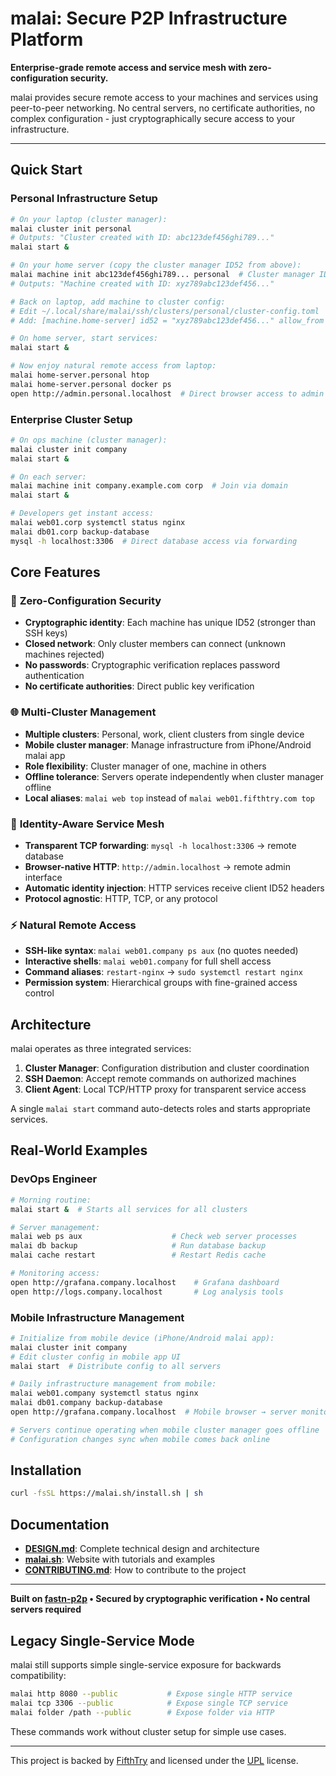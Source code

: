# malai: Secure P2P Infrastructure Platform

**Enterprise-grade remote access and service mesh with zero-configuration security.**

malai provides secure remote access to your machines and services using peer-to-peer networking. No central servers, no certificate authorities, no complex configuration - just cryptographically secure access to your infrastructure.

---

## Quick Start

### Personal Infrastructure Setup

```bash
# On your laptop (cluster manager):
malai cluster init personal
# Outputs: "Cluster created with ID: abc123def456ghi789..."
malai start &

# On your home server (copy the cluster manager ID52 from above):  
malai machine init abc123def456ghi789... personal  # Cluster manager ID52 + local alias
# Outputs: "Machine created with ID: xyz789abc123def456..."

# Back on laptop, add machine to cluster config:
# Edit ~/.local/share/malai/ssh/clusters/personal/cluster-config.toml
# Add: [machine.home-server] id52 = "xyz789abc123def456..." allow_from = "*"

# On home server, start services:
malai start &

# Now enjoy natural remote access from laptop:
malai home-server.personal htop
malai home-server.personal docker ps
open http://admin.personal.localhost  # Direct browser access to admin service in personal cluster
```

### Enterprise Cluster Setup

```bash
# On ops machine (cluster manager):
malai cluster init company
malai start &

# On each server:
malai machine init company.example.com corp  # Join via domain
malai start &

# Developers get instant access:
malai web01.corp systemctl status nginx
malai db01.corp backup-database
mysql -h localhost:3306  # Direct database access via forwarding
```

## Core Features

### 🔐 **Zero-Configuration Security**
- **Cryptographic identity**: Each machine has unique ID52 (stronger than SSH keys)
- **Closed network**: Only cluster members can connect (unknown machines rejected)
- **No passwords**: Cryptographic verification replaces password authentication
- **No certificate authorities**: Direct public key verification

### 🌐 **Multi-Cluster Management**  
- **Multiple clusters**: Personal, work, client clusters from single device
- **Mobile cluster manager**: Manage infrastructure from iPhone/Android malai app
- **Role flexibility**: Cluster manager of one, machine in others
- **Offline tolerance**: Servers operate independently when cluster manager offline
- **Local aliases**: `malai web top` instead of `malai web01.fifthtry.com top`

### 📡 **Identity-Aware Service Mesh**
- **Transparent TCP forwarding**: `mysql -h localhost:3306` → remote database
- **Browser-native HTTP**: `http://admin.localhost` → remote admin interface  
- **Automatic identity injection**: HTTP services receive client ID52 headers
- **Protocol agnostic**: HTTP, TCP, or any protocol

### ⚡ **Natural Remote Access**
- **SSH-like syntax**: `malai web01.company ps aux` (no quotes needed)
- **Interactive shells**: `malai web01.company` for full shell access
- **Command aliases**: `restart-nginx` → `sudo systemctl restart nginx`
- **Permission system**: Hierarchical groups with fine-grained access control

## Architecture

malai operates as three integrated services:

1. **Cluster Manager**: Configuration distribution and cluster coordination
2. **SSH Daemon**: Accept remote commands on authorized machines
3. **Client Agent**: Local TCP/HTTP proxy for transparent service access

A single `malai start` command auto-detects roles and starts appropriate services.

## Real-World Examples

### DevOps Engineer
```bash
# Morning routine:
malai start &  # Starts all services for all clusters

# Server management:
malai web ps aux                    # Check web server processes
malai db backup                     # Run database backup
malai cache restart                 # Restart Redis cache

# Monitoring access:
open http://grafana.company.localhost    # Grafana dashboard  
open http://logs.company.localhost       # Log analysis tools
```

### Mobile Infrastructure Management
```bash
# Initialize from mobile device (iPhone/Android malai app):
malai cluster init company
# Edit cluster config in mobile app UI
malai start  # Distribute config to all servers

# Daily infrastructure management from mobile:
malai web01.company systemctl status nginx
malai db01.company backup-database
open http://grafana.company.localhost  # Mobile browser → server monitoring

# Servers continue operating when mobile cluster manager goes offline
# Configuration changes sync when mobile comes back online
```

## Installation

```bash
curl -fsSL https://malai.sh/install.sh | sh
```

## Documentation

- **[DESIGN.md](DESIGN.md)**: Complete technical design and architecture
- **[malai.sh](https://malai.sh)**: Website with tutorials and examples
- **[CONTRIBUTING.md](CONTRIBUTING.md)**: How to contribute to the project

---

**Built on [fastn-p2p](https://github.com/fastn-stack/fastn) • Secured by cryptographic verification • No central servers required**

## Legacy Single-Service Mode

malai still supports simple single-service exposure for backwards compatibility:

```bash
malai http 8080 --public           # Expose single HTTP service
malai tcp 3306 --public            # Expose single TCP service  
malai folder /path --public        # Expose folder via HTTP
```

These commands work without cluster setup for simple use cases.

---

This project is backed by [FifthTry](https://fifthtry.com/) and licensed under the [UPL](LICENSE) license.